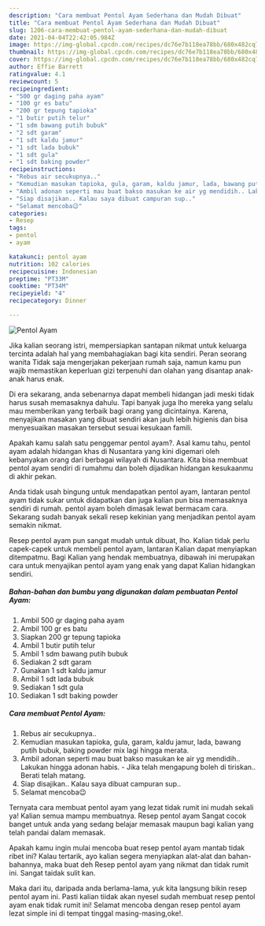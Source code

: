 ```yaml
---
description: "Cara membuat Pentol Ayam Sederhana dan Mudah Dibuat"
title: "Cara membuat Pentol Ayam Sederhana dan Mudah Dibuat"
slug: 1206-cara-membuat-pentol-ayam-sederhana-dan-mudah-dibuat
date: 2021-04-04T22:42:05.984Z
image: https://img-global.cpcdn.com/recipes/dc76e7b118ea78bb/680x482cq70/pentol-ayam-foto-resep-utama.jpg
thumbnail: https://img-global.cpcdn.com/recipes/dc76e7b118ea78bb/680x482cq70/pentol-ayam-foto-resep-utama.jpg
cover: https://img-global.cpcdn.com/recipes/dc76e7b118ea78bb/680x482cq70/pentol-ayam-foto-resep-utama.jpg
author: Effie Barrett
ratingvalue: 4.1
reviewcount: 5
recipeingredient:
- "500 gr daging paha ayam"
- "100 gr es batu"
- "200 gr tepung tapioka"
- "1 butir putih telur"
- "1 sdm bawang putih bubuk"
- "2 sdt garam"
- "1 sdt kaldu jamur"
- "1 sdt lada bubuk"
- "1 sdt gula"
- "1 sdt baking powder"
recipeinstructions:
- "Rebus air secukupnya.."
- "Kemudian masukan tapioka, gula, garam, kaldu jamur, lada, bawang putih bubuk, baking powder mix lagi hingga merata."
- "Ambil adonan seperti mau buat bakso masukan ke air yg mendidih.. Lakukan hingga adonan habis.  Jika telah mengapung boleh di tiriskan.. Berati telah matang."
- "Siap disajikan.. Kalau saya dibuat campuran sup.."
- "Selamat mencoba😉"
categories:
- Resep
tags:
- pentol
- ayam

katakunci: pentol ayam 
nutrition: 102 calories
recipecuisine: Indonesian
preptime: "PT33M"
cooktime: "PT34M"
recipeyield: "4"
recipecategory: Dinner

---
```



![Pentol Ayam](https://img-global.cpcdn.com/recipes/dc76e7b118ea78bb/680x482cq70/pentol-ayam-foto-resep-utama.jpg)

Jika kalian seorang istri, mempersiapkan santapan nikmat untuk keluarga tercinta adalah hal yang membahagiakan bagi kita sendiri. Peran seorang  wanita Tidak saja mengerjakan pekerjaan rumah saja, namun kamu pun wajib memastikan keperluan gizi terpenuhi dan olahan yang disantap anak-anak harus enak.

Di era  sekarang, anda sebenarnya dapat membeli hidangan jadi meski tidak harus susah memasaknya dahulu. Tapi banyak juga lho mereka yang selalu mau memberikan yang terbaik bagi orang yang dicintainya. Karena, menyajikan masakan yang dibuat sendiri akan jauh lebih higienis dan bisa menyesuaikan masakan tersebut sesuai kesukaan famili. 



Apakah kamu salah satu penggemar pentol ayam?. Asal kamu tahu, pentol ayam adalah hidangan khas di Nusantara yang kini digemari oleh kebanyakan orang dari berbagai wilayah di Nusantara. Kita bisa membuat pentol ayam sendiri di rumahmu dan boleh dijadikan hidangan kesukaanmu di akhir pekan.

Anda tidak usah bingung untuk mendapatkan pentol ayam, lantaran pentol ayam tidak sukar untuk didapatkan dan juga kalian pun bisa memasaknya sendiri di rumah. pentol ayam boleh dimasak lewat bermacam cara. Sekarang sudah banyak sekali resep kekinian yang menjadikan pentol ayam semakin nikmat.

Resep pentol ayam pun sangat mudah untuk dibuat, lho. Kalian tidak perlu capek-capek untuk membeli pentol ayam, lantaran Kalian dapat menyiapkan ditempatmu. Bagi Kalian yang hendak membuatnya, dibawah ini merupakan cara untuk menyajikan pentol ayam yang enak yang dapat Kalian hidangkan sendiri.

<!--inarticleads1-->

##### Bahan-bahan dan bumbu yang digunakan dalam pembuatan Pentol Ayam:

1. Ambil 500 gr daging paha ayam
1. Ambil 100 gr es batu
1. Siapkan 200 gr tepung tapioka
1. Ambil 1 butir putih telur
1. Ambil 1 sdm bawang putih bubuk
1. Sediakan 2 sdt garam
1. Gunakan 1 sdt kaldu jamur
1. Ambil 1 sdt lada bubuk
1. Sediakan 1 sdt gula
1. Sediakan 1 sdt baking powder




<!--inarticleads2-->

##### Cara membuat Pentol Ayam:

1. Rebus air secukupnya..
1. Kemudian masukan tapioka, gula, garam, kaldu jamur, lada, bawang putih bubuk, baking powder mix lagi hingga merata.
1. Ambil adonan seperti mau buat bakso masukan ke air yg mendidih.. Lakukan hingga adonan habis.  - Jika telah mengapung boleh di tiriskan.. Berati telah matang.
1. Siap disajikan.. Kalau saya dibuat campuran sup..
1. Selamat mencoba😉




Ternyata cara membuat pentol ayam yang lezat tidak rumit ini mudah sekali ya! Kalian semua mampu membuatnya. Resep pentol ayam Sangat cocok banget untuk anda yang sedang belajar memasak maupun bagi kalian yang telah pandai dalam memasak.

Apakah kamu ingin mulai mencoba buat resep pentol ayam mantab tidak ribet ini? Kalau tertarik, ayo kalian segera menyiapkan alat-alat dan bahan-bahannya, maka buat deh Resep pentol ayam yang nikmat dan tidak rumit ini. Sangat taidak sulit kan. 

Maka dari itu, daripada anda berlama-lama, yuk kita langsung bikin resep pentol ayam ini. Pasti kalian tiidak akan nyesel sudah membuat resep pentol ayam enak tidak rumit ini! Selamat mencoba dengan resep pentol ayam lezat simple ini di tempat tinggal masing-masing,oke!.

